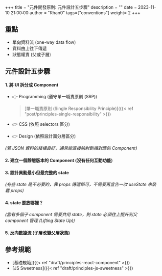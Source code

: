 +++
title = "元件開發原則: 元件設計五步驟"
description = ""
date = 2023-11-10 21:00:00
author = "Rhan0"
tags=["conventions"]
weight= 2
+++

## 重點

- 單向資料流 (one-way data flow)
- 資料由上往下傳遞
- 狀態權責 (父或子層)


## 元件設計五步驟

#### 1. 將 UI 拆分成 Component

- 👉 Programming (遵守單一職責原則 (SRP))

    > [單一職責原則 (Single Responsibility Principle)]({{< ref "post/principles-single-responsibility" >}})
    
- 👉 CSS (依照 selectors 區分)
- 👉 Design (依照設計圖分層區分)

*(若 JSON 資料的結構良好，通常能直接映射到相對應的 Component)*


#### 2. 建立一個靜態版本的 Component (沒有任何互動功能)


#### 3. 設計異動最小但最完整的 state

*(有些 state 是不必要的，靠 props 傳遞即可，不需要再宣告一次 useState 來裝載 props)*


#### 4. state 要放哪裡？

*(當有多個子 component 需要共用 state，則 state 必須往上提升到父 component 管理 (Lifting State Up))*


#### 5. 反向數據流 (子層改變父層狀態)


## 參考規範
- [基礎規範]({{< ref "draft/principles-react-component" >}})
- [JS Sweetness]({{< ref "draft/principles-js-sweetness" >}})